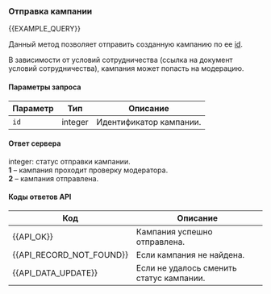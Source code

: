### Отправка кампании
{{EXAMPLE_QUERY}}

Данный метод позволяет отправить созданную кампанию по ее [id](other#glossary-id).

В зависимости от условий сотрудничества (ссылка на документ условий сотрудничества), кампания может попасть на модерацию.


#### Параметры запроса

Параметр          | Тип     | Описание
------------------|---------|-----------
`id`              | integer | Идентификатор кампании.


#### Ответ сервера

integer: статус отправки кампании.
<br>**1** – кампания проходит проверку модератора. 
<br>**2** – кампания отправлена.


#### Коды ответов API

Код                      | Описание
-------------------------|-----------
{{API_OK}}               | Кампания успешно отправлена.
{{API_RECORD_NOT_FOUND}} | Если кампания не найдена.
{{API_DATA_UPDATE}}      | Если не удалось сменить статус кампании.


